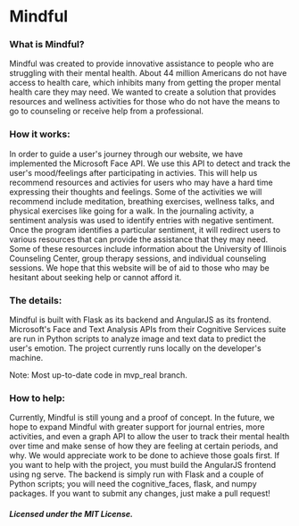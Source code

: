 # **Mindful**

### What is Mindful?
Mindful was created to provide innovative assistance to people who are struggling with their mental health. About 44 million Americans do not have access to health care, which inhibits many from getting the proper mental health care they may need. We wanted to create a solution that provides resources and wellness activities for those who do not have the means to go to counseling or receive help from a professional.

### How it works:
In order to guide a user's journey through our website, we have implemented the Microsoft Face API. We use this API to detect and track the user's mood/feelings after participating in activies. This will help us recommend resources and activies for users who may have a hard time expressing their thoughts and feelings. Some of the activities we will recommend include meditation, breathing exercises, wellness talks, and physical exercises like going for a walk. In the journaling activity, a sentiment analysis was used to identify entries with negative sentiment. Once the program identifies a particular sentiment, it will redirect users to various resources that can provide the assistance that they may need. Some of these resources include information about the University of Illinois Counseling Center, group therapy sessions, and individual counseling sessions. We hope that this website will be of aid to those who may be hesitant about seeking help or cannot afford it.

### The details:
Mindful is built with Flask as its backend and AngularJS as its frontend. Microsoft's Face and Text Analysis APIs from their Cognitive Services suite are run in Python scripts to analyze image and text data to predict the user's emotion. The project currently runs locally on the developer's machine.

Note: Most up-to-date code in mvp_real branch.

### How to help:
Currently, Mindful is still young and a proof of concept. In the future, we hope to expand Mindful with greater support for journal entries, more activities, and even a graph API to allow the user to track their mental health over time and make sense of how they are feeling at certain periods, and why. We would appreciate work to be done to achieve those goals first.
If you want to help with the project, you must build the AngularJS frontend using ng serve. The backend is simply run with Flask and a couple of Python scripts; you will need the cognitive_faces, flask, and numpy packages. If you want to submit any changes, just make a pull request!

##### Licensed under the MIT License.
